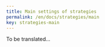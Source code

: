 ```yaml
---
title: Main settings of strategies
permalink: /en/docs/strategies/main
key: strategies-main
---
```


To be translated...